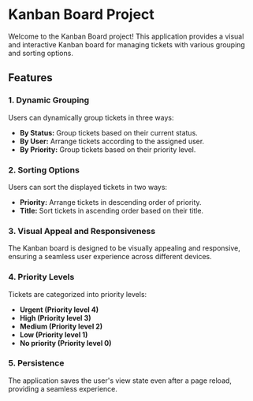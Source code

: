 # Kanban Board Project

Welcome to the Kanban Board project! This application provides a visual and interactive Kanban board for managing tickets with various grouping and sorting options.

## Features

### 1. Dynamic Grouping

Users can dynamically group tickets in three ways:

- **By Status:** Group tickets based on their current status.
- **By User:** Arrange tickets according to the assigned user.
- **By Priority:** Group tickets based on their priority level.

### 2. Sorting Options

Users can sort the displayed tickets in two ways:

- **Priority:** Arrange tickets in descending order of priority.
- **Title:** Sort tickets in ascending order based on their title.

### 3. Visual Appeal and Responsiveness

The Kanban board is designed to be visually appealing and responsive, ensuring a seamless user experience across different devices.

### 4. Priority Levels

Tickets are categorized into priority levels:

- **Urgent (Priority level 4)**
- **High (Priority level 3)**
- **Medium (Priority level 2)**
- **Low (Priority level 1)**
- **No priority (Priority level 0)**

### 5. Persistence

The application saves the user's view state even after a page reload, providing a seamless experience.
